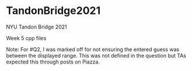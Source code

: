 # TandonBridge2021
 NYU Tandon Bridge 2021

Week 5 cpp files

Note: For #Q2, I was marked off for not ensuring the entered guess was between the displayed range. This was not defined in the question but TAs expected this through posts on Piazza.